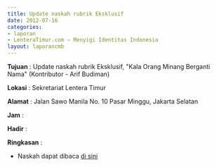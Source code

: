 ```yaml
---
title: Update naskah rubrik Eksklusif
date: 2012-07-16
categories:
- laporan
- LenteraTimur.com – Menyigi Identitas Indonesia
layout: laporancmb
---
```



**Tujuan** : Update naskah rubrik Eksklusif, "Kala Orang Minang Berganti Nama" (Kontributor - Arif Budiman)

**Lokasi** : Sekretariat Lentera Timur 

**Alamat** : Jalan Sawo Manila No. 10 Pasar Minggu, Jakarta Selatan

**Jam** : 

**Hadir** :  


**Ringkasan** : 
* Naskah dapat dibaca [di sini](http://www.lenteratimur.com/2012/07/kala-orang-minang-berganti-nama/)

